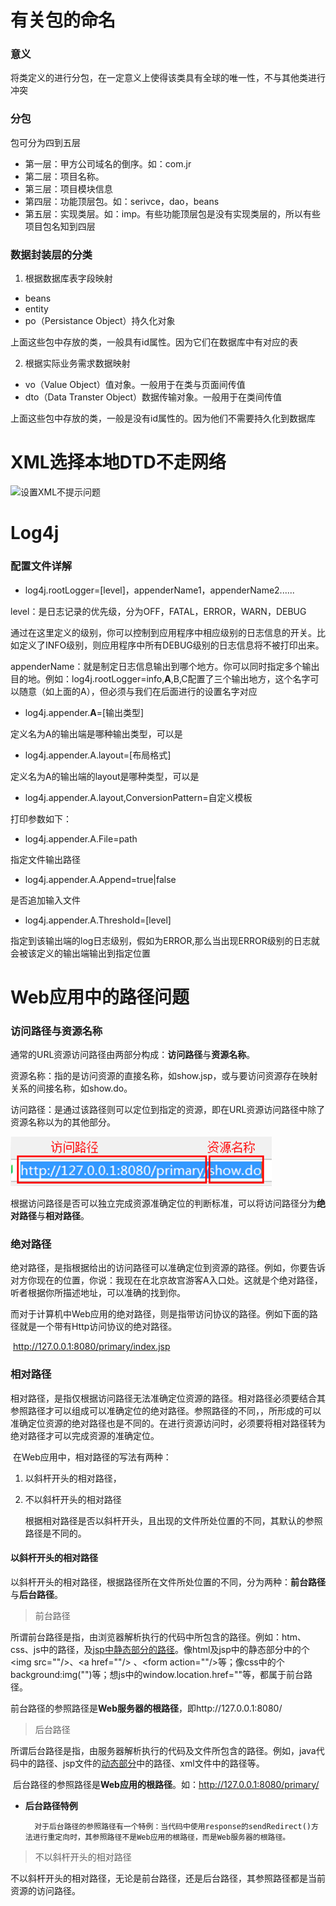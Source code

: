 # 有关包的命名

### 意义

将类定义的进行分包，在一定意义上使得该类具有全球的唯一性，不与其他类进行冲突

### 分包

包可分为四到五层

- 第一层：甲方公司域名的倒序。如：com.jr
- 第二层：项目名称。
- 第三层：项目模块信息
- 第四层：功能顶层包。如：serivce，dao，beans
- 第五层：实现类层。如：imp。有些功能顶层包是没有实现类层的，所以有些项目包名知到四层

### 数据封装层的分类

1. 根据数据库表字段映射

- beans
- entity
- po（Persistance Object）持久化对象

上面这些包中存放的类，一般具有id属性。因为它们在数据库中有对应的表

2. 根据实际业务需求数据映射

- vo（Value Object）值对象。一般用于在类与页面间传值
- dto（Data Transter Object）数据传输对象。一般用于在类间传值

上面这些包中存放的类，一般是没有id属性的。因为他们不需要持久化到数据库







# XML选择本地DTD不走网络

![设置XML不提示问题](E:\笔记\SSM\photo\设置XML不提示问题.bmp)





# Log4j

### 配置文件详解

- log4j.rootLogger=[level]，appenderName1，appenderName2......

level：是日志记录的优先级，分为OFF，FATAL，ERROR，WARN，DEBUG

通过在这里定义的级别，你可以控制到应用程序中相应级别的日志信息的开关。比如定义了INFO级别，则应用程序中所有DEBUG级别的日志信息将不被打印出来。

appenderName：就是制定日志信息输出到哪个地方。你可以同时指定多个输出目的地。例如：log4j.rootLogger=info,**A**,B,C配置了三个输出地方，这个名字可以随意（如上面的A），但必须与我们在后面进行的设置名字对应



- log4j.appender.**A**=[输出类型]

定义名为A的输出端是哪种输出类型，可以是

[^org.apache.log4j.ConsoleAppender]: 输出到控制台
[^org.apache.log4j.FileAppender]: 输出到文件
[^org.apache.log4j.DailyRollingFileAppender]: 每天产生一个日志文件
[^org.apache.log4j.WriterAppender]: 将日志信息以流格式发送到指定的地方



- log4j.appender.A.layout=[布局格式]

定义名为A的输出端的layout是哪种类型，可以是

[^org.apache.log4j.HTMLLayout]: 以HTML表格形式布局
[^org.apache.log4j.SimpleLayout]: 包含日志信息的级别和信息字符串
[^org.apache.log4j.TTCCLayout]: 包含日志产生的时间，线程，类别等信息
[^org.apache.log4j.PatternLayout]: 可以灵活指定布局模式，后面需要在配置ConversionPattern



- log4j.appender.A.layout,ConversionPattern=自定义模板

打印参数如下：

[^%m]: 输出代码中指定的信息
[^%M]: 输出打印该条日志的方法名
[^%p]: 输出优先级，即DEBUG，INFO，WARN，ERROR，FATAL
[^%r]: 输出自应用启动到输出该log信息所耗费的毫秒数
[^%c]: 输出所属的类目，通常就是所在类的全名
[^%t]: 输出产生该日志事件的线程名
[^%d]: 输出日志时间点的日期或时间，默认格式为ISO8601,也可以在其后指定格式，比如：%d{yyyy-MM-dd HH:mm:ss,SSS},输出：2018-05-26 15：00：50，666
[^%l]: 输出日志事件的发生位置，即代码中的行数
[^%n]: 输出一个回车换行符



- log4j.appender.A.File=path

指定文件输出路径



- log4j.appender.A.Append=true|false

 是否追加输入文件

[^ture]: 那么每次产生的新的log信息都会追加到原来的数据
[^false]: 新的log信息输入到文件之前会清空原来的log数据后在输入到文件



- log4j.appender.A.Threshold=[level]

指定到该输出端的log日志级别，假如为ERROR,那么当出现ERROR级别的日志就会被该定义的输出端输出到指定位置



# Web应用中的路径问题

### 访问路径与资源名称

​	通常的URL资源访问路径由两部分构成：**访问路径**与**资源名称**。

​	资源名称：指的是访问资源的直接名称，如show.jsp，或与要访问资源存在映射关系的间接名称，如show.do。

​	访问路径：是通过该路径则可以定位到指定的资源，即在URL资源访问路径中除了资源名称以为的其他部分。

![路径问题](photo\路径问题.bmp)

​	根据访问路径是否可以独立完成资源准确定位的判断标准，可以将访问路径分为**绝对路径**与**相对路径**。

### 绝对路径

​	绝对路径，是指根据给出的访问路径可以准确定位到资源的路径。例如，你要告诉对方你现在的位置，你说：我现在在北京故宫游客A入口处。这就是个绝对路径，听者根据你所描述地址，可以准确的找到你。

​	而对于计算机中Web应用的绝对路径，则是指带访问协议的路径。例如下面的路径就是一个带有Http访问协议的绝对路径。

​	http://127.0.0.1:8080/primary/index.jsp

### 相对路径

​	相对路径，是指仅根据访问路径无法准确定位资源的路径。相对路径必须要结合其参照路径才可以组成可以准确定位的绝对路径。参照路径的不同，，所形成的可以准确定位资源的绝对路径也是不同的。在进行资源访问时，必须要将相对路径转为绝对路径才可以完成资源的准确定位。

​	在Web应用中，相对路径的写法有两种：

1. 以斜杆开头的相对路径，

2. 不以斜杆开头的相对路径

   根据相对路径是否以斜杆开头，且出现的文件所处位置的不同，其默认的参照路径是不同的。

#### 以斜杆开头的相对路径

​	以斜杆开头的相对路径，根据路径所在文件所处位置的不同，分为两种：**前台路径**与**后台路径**。

>  前台路径

​	所谓前台路径是指，由浏览器解析执行的代码中所包含的路径。例如：htm、css、js中的路径，及[jsp中静态部分的路径](除了java代码块以外的部分)。像html及jsp中的静态部分中的个\<img src=""/>、\<a href=""/> 、\<form action=""/>等；像css中的个background:img("")等；想js中的window.location.href=""等，都属于前台路径。

​	前台路径的参照路径是**Web服务器的根路径**，即http://127.0.0.1:8080/



> 后台路径

​	所谓后台路径是指，由服务器解析执行的代码及文件所包含的路径。例如，java代码中的路径、jsp文件的[动态部分](java代码块)中的路径、xml文件中的路径等。

​	后台路径的参照路径是**Web应用的根路径**。如：http://127.0.0.1:8080/primary/

- **后台路径特例**

		对于后台路径的参照路径有一个特例：当代码中使用response的sendRedirect()方法进行重定向时，其参照路径不是Web应用的根路径，而是Web服务器的根路径。



> 不以斜杆开头的相对路径

​	不以斜杆开头的相对路径，无论是前台路径，还是后台路径，其参照路径都是当前资源的访问路径。